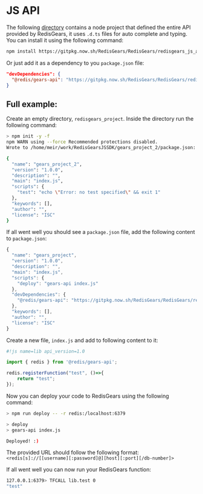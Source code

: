 # JS API

The following [directory](../redisgears_js_api) contains a node project that defined the entire API provided by RedisGears, it uses `.d.ts` files for auto complete and typing. You can install it using the following command:

```bash
npm install https://gitpkg.now.sh/RedisGears/RedisGears/redisgears_js_api
```

Or just add it as a dependency to you `package.json` file:

```json
"devDependencies": {
  "@redis/gears-api": "https://gitpkg.now.sh/RedisGears/RedisGears/redisgears_js_api"
}
```

## Full example:

Create an empty directory, `redisgears_project`. Inside the directory run the following command:

```bash
> npm init -y -f
npm WARN using --force Recommended protections disabled.
Wrote to /home/meir/work/RedisGearsJSSDK/gears_project_2/package.json:

{
  "name": "gears_project_2",
  "version": "1.0.0",
  "description": "",
  "main": "index.js",
  "scripts": {
    "test": "echo \"Error: no test specified\" && exit 1"
  },
  "keywords": [],
  "author": "",
  "license": "ISC"
}
```

If all went well you should see a `package.json` file, add the following content to `package.json`:

```js
{
  "name": "gears_project",
  "version": "1.0.0",
  "description": "",
  "main": "index.js",
  "scripts": {
    "deploy": "gears-api index.js"
  },
  "devDependencies": {
    "@redis/gears-api": "https://gitpkg.now.sh/RedisGears/RedisGears/redisgears_js_api"
  },
  "keywords": [],
  "author": "",
  "license": "ISC"
}
```

Create a new file, `index.js` and add to following content to it:

```js
#!js name=lib api_version=1.0

import { redis } from '@redis/gears-api';

redis.registerFunction("test", ()=>{
    return "test";
});
```

Now you can deploy your code to RedisGears using the following command:

```bash
> npm run deploy -- -r redis:/localhost:6379

> deploy
> gears-api index.js

Deployed! :)
```

The provided URL should follow the following format: `<redis[s]://[[username][:password]@][host][:port][/db-number]>`

If all went well you can now run your RedisGears function:

```bash
127.0.0.1:6379> TFCALL lib.test 0
"test"
```
